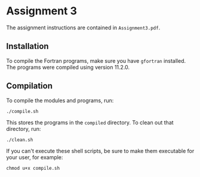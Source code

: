 # Assignment 3

The assignment instructions are contained in `Assignment3.pdf`.

## Installation

To compile the Fortran programs, make sure you have `gfortran` installed. The programs were compiled using version 11.2.0.

## Compilation

To compile the modules and programs, run:

```
./compile.sh
```

This stores the programs in the `compiled` directory. To clean out that directory, run:

```
./clean.sh
```

If you can't execute these shell scripts, be sure to make them executable for your user, for example:

```
chmod u+x compile.sh
```
